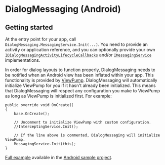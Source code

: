 # DialogMessaging (Android)

## Getting started

At the entry point for your app, call `DialogMessaging.MessagingService.Init(...)`. You need to provide an activity or application reference, and you can optionally provide your own [`IDialogMessagingActivityLifecycleCallbacks`](https://github.com/lewisbennett/dialog-messaging/blob/release-1.0.0/src/DialogMessaging.Core/Platforms/Droid/Callbacks/IDialogMessagingActivityLifecycleCallbacks.cs) and/or [`IMessagingService`](https://github.com/lewisbennett/dialog-messaging/blob/release-1.0.0/src/DialogMessaging.Core/Platforms/Shared/IMessagingService.cs) implementations.

In order for dialog layouts to function properly, DialogMessaging needs to be notified when an Android view has been inflated within your app. This functionality is provided by [ViewPump](https://github.com/lewisbennett/viewpump/tree/release-1.0.0). DialogMessaging will automatically initialize ViewPump for you if it hasn't already been initialized. This means that DialogMessaging will respect any configuration you make to ViewPump as long as ViewPump is initialized first. For example:

```
public override void OnCreate()
{
    base.OnCreate();

    // Uncomment to initialize ViewPump with custom configuration.
    //InterceptingService.Init();

    // If the line above is commented, DialogMessaging will initialize ViewPump.
    MessagingService.Init(this);
}
```

[Full example](https://github.com/lewisbennett/dialog-messaging/blob/release-1.0.0/samples/Sample.Droid/MainApplication.cs) available in the [Android sample project](https://github.com/lewisbennett/dialog-messaging/tree/release-1.0.0/samples/Sample.Droid).
